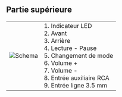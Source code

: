 ## Partie supérieure
| | |
|:-------|:-------|
|![Schema](http://static.energysistem.com/images/manuals/42600/57ee52237a177.jpg)| 1. Indicateur LED <br> 2. Avant <br> 3. Arrière <br> 4. Lecture - Pause <br>5. Changement de mode <br>6. Volume + <br> 7. Volume - <br> 8. Entrée auxiliaire RCA<br>9. Entrée ligne 3.5 mm <br> |
